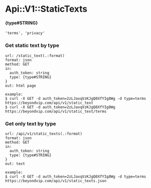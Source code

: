 # Api::V1::StaticTexts

#### {type#STRING}
    'terms', 'privacy'

### Get static text by type
    url: /static_text(.:format)
    format: json
    method: GET
    in:
      auth_token: string
      type: {type#STRING}
    }
    out: html page

    example:
    $ curl -X GET -d auth_token=2zLJaxqVzKJgQ0XfYIg8Wg -d type=terms https://beyondvip.com/api/v1/static_text
    $ curl -X GET -d auth_token=2zLJaxqVzKJgQ0XfYIg8Wg https://beyondvip.com/api/v1/static_text/terms

### Get only text by type
    url: /api/v1/static_texts(.:format)
    format: json
    method: GET
    in:
      auth_token: string
      type: {type#STRING}
    }
    out: text

    example:
    $ curl -X GET -d auth_token=2zLJaxqVzKJgQ0XfYIg8Wg -d type=terms https://beyondvip.com/api/v1/static_texts.json
